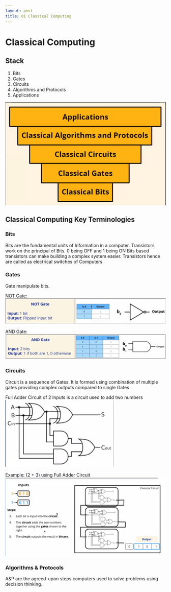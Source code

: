 ```yaml
--- 
layout: post
title: 01 Classical Computing
---
```


# Classical Computing
## Stack
1. Bits
2. Gates
3. Circuits
4. Algorithms and Protocols
5. Applications

![classical-stack](/assets/images/classical_stack.png)

## Classical Computing Key Terminologies
### Bits
Bits are the fundamental units of Information in a computer. 
Transistors work on the principal of Bits. 0 being OFF and 1 being ON
Bits based transistors can make building a complex system easier. Transistors hence are called as electrical switches of Computers

### Gates
Gate manipulate bits.

NOT Gate:
![classical-not-gate](assets/images/classical_not_gate.png)

AND Gate:
![classical_and_gate](/assets/images/classical_and_gate.png)

### Circuits
Circuit is a sequence of Gates. It is formed using combination of multiple gates providing complex outputs compared to single Gates

Full Adder Circuit of 2 Inputs is a circuit used to add two numbers
![classical-full-adder](/assets/images/classical_full_adder.png)

Example: (2 + 3) using Full Adder Circuit
![classical-full-adder-example](/assets/images/classical_full_adder_example.png)

### Algorithms & Protocols
A&P are the agreed-upon steps computers used to solve problems using decision thinking.



